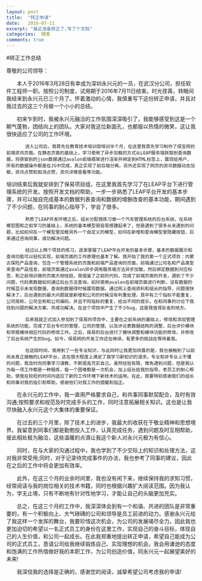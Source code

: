 ```yaml
---
layout: post
title:  "转正申请"
date:   2016-07-11
excerpt: "最近准备转正了,写了个文档"
categories:  随笔
comments: true
---
```



#转正工作总结

尊敬的公司领导：

　　本人于2016年3月28日有幸成为深圳永兴元的一员，在武汉分公司，担任软件工程师一职。按照公司制度，试用期于2016年7月11日结束。时光荏苒，转眼间我经来到永兴元已三个月了。怀着激动的心情，我慎重写下这份转正申请，并且对我过去的这三个月做一个小小的总结。

　　初来乍到时，我被永兴元融洽的工作氛围深深吸引了，我能够感受到这是一个朝气蓬勃，团结向上的团队。大家对我这位新面孔，也都报以热情的微笑，这让我很快适应了公司的工作环境。

           进入公司后，我首先在教育技术培训部培训半个月，在这里我首先学习制作了保宝网的前端资讯页面。在静态页面的基础上，学习使用了异步加载的方式从LEAP服务端获取到查询数据，将获取到的json数据通过avalon前端框架进行渲染并绑定到HTML标签上，展现给用户，所有的数据操作都是在JS中完成，真正实现了前后端分离。另外还实现了网页的资讯数据动态加载，资讯点赞和取消点赞，资讯详情查看等功能。
培训结束后我就安排到了保易项目组，在这里我首先学习了在LEAP平台下进行管理系统的开发。按照开发文档的帮助，一步一步熟悉了LEAP平台开发的基本步骤，并可以独自完成基本的数据列表查询和数据的增删改查的基本功能，期间遇到了不少问题，在同事的耐心指导下，学会了很多。

           熟悉了LEAP开发环境之后，组长分配我练习做一个汽车管理系统的后台系统，在系统模型图和之前学习的基础上，系统的基本模型很容易搭建起来了，但是遇到了很多从未遇到的问题，比如如何在一个模型里加载另外一个自定义的模型，如何在新增和查询模型里隐藏按钮，后来通过咨询同事，成功解决问题。

           经过以上两个项目的练习，逐渐掌握了LEAP平台开发的基本步骤，基本的数据展示和查询功能可以轻松实现，前端页面的工作原理也基本了解。我开始了我的第一个正式项目：内蒙古保险产品查询，包含一个管理系统的页面和前端产品查询的页面，前端通过公司名和产品类型来查询产品信息，前端页面通过avalon异步调用服务端方法异步加载，然后绑定数据到对应标签，和之前培训做的页面大相径庭，我借鉴了之前的代码，完成了前端页面的开发，遇到了不少问题，代码表数据如何通过后台方法查询，如何使用avalon在前端页面进行判断，没有数据的时候显示未发现数据，查询到数据得时候展现数据，通过网上查阅资料和组长的指导，问题很快解决了。后台遇到的最大问题就是新增和公司的时候没有判重处理，其中有三个指标不能重复，公司简称，公司全称和公司编码，并且不同指标的重复，给出不同的提示。在和同事的讨论下我找到问题的解决方案，并成功解决。在这个项目中产生了不少bug，这是我值得反省的地方。

           后来我就正式加入参加到了保易的项目中，主要在之前系统的基础上，修改和添加管理系统的功能，完成了后台专栏的管理，公司的管理。以及评论表数据结构的调整，后台评价模块和举报模块相应代码的修改工作。之后，保易的后台进行了模块调整和模块功能的修改，并修改了后台系统产生的bug。如今，保易网的开发工作还在继续，有更多的挑战在等待着我。

           在这段时间，我用到了一些专业知识，与此同时让我更加欣喜的是，我也接触到了以前尚未真正接触的LEAP平台，这在很大程度上满足了我学习新知识的渴求。专业和非专业上不懂的问题，我及时向同事学习请教，不断提高充实自己。虽然经验有限，难免遇到问题，但是我认为每一项工作都是一种锻炼，每一个困难都是一次机会，加上组长给我的指导，老员工的耐心帮助，使我在较短的时间内适应了新的工作环境下新技术的运用。在此，我要特别感谢我们的组长和同事对我的指引和帮助，感谢他们对我工作的提醒和指正。

　　在永兴元的工作中，我一直用严格要求自己，和共事同事默契配合，及时有效沟通;按照要求和规范及时完成手头的工作，同时注意拓展相关知识。这也是让我尽快融入永兴元这个大集体的重要保证。

　　在过去的三个月里，除了技术上的进步，我最大的收获在于敬业精神和思想境界。我留意到同事们都是勤勉投入工作，认真完成任务，遇到问题及时互相帮助，彼此相处极为融洽，这些温暖的点滴让我这个新人对永兴元极为有信心。

　　同时，在与大家的沟通过程中，我也学到了不少交际上的知识和处理方法，这对我非常受用;同时，对于记录待完成事件的办法，我也参考了同事的建议，因此在之后的工作中将会更加有效率。

　　此外，在这三个月的业余时间里，我也没有闲下来，继续保持我的求知习惯，经常阅读与我的岗位相关的技术书籍，同时也根据兴趣扩大阅读范围。因为我认为，学无止境，只有不断地有针对性地学习，才能让自己的头脑更加充实。

　　总之，在这三个月的工作中，我深深体会到有一个和谐、共进的团队是非常重要的，有一个积极向上、大气磅礴的公司和领导是员工前进的动力。感谢永兴元给了我这样一个发挥的舞台，我要珍惜这次机会，为公司的发展竭尽全力。因此我也更加迫切的希望以一名正式员工的身份在这里工作，实现自己的奋斗目标，体现自己的人生价值，和公司一起成长。在此我郑重地提出转正申请，希望自己能成为公司的正式员工，恳请公司给我继续锻炼自己、实现理想的机会。我会用谦逊的态度和饱满的工作热情做好我的本职工作，为公司创造价值，同永兴元一起展望美好的未来!

　　我深信我的选择是正确的，感谢您的阅读，诚挚希望公司考虑我的申请!

